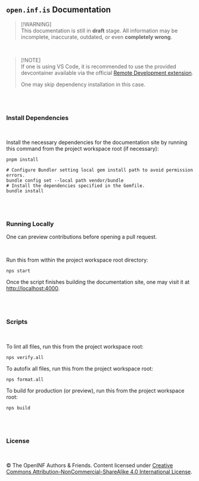 ## `open.inf.is` Documentation

> [!WARNING]\
> This documentation is still in **draft** stage. All information may be incomplete,
> inaccurate, outdated, or even **completely wrong**.

<br />

> [!NOTE]\
> If one is using VS Code, it is recommended to use the provided devcontainer available
> via the official [Remote Development extension][].
>
> One may skip dependency installation in this case.

<br /><br />

### Install Dependencies

<br />

Install the necessary dependencies for the documentation site by running this
command from the project workspace root (if necessary):

```console
pnpm install
```

```console
# Configure Bundler setting local gem install path to avoid permission errors.
bundle config set --local path vendor/bundle
# Install the dependencies specified in the Gemfile.
bundle install
```

<br /><br />

### Running Locally

One can preview contributions before opening a pull request.

<br />

Run this from within the project workspace root directory:

```console
nps start
```

Once the script finishes building the documentation site, one may visit it at
<http://localhost:4000>.

<br /><br />

### Scripts

<br />

To lint all files, run this from the project workspace root:

```console
nps verify.all
```

To autofix all files, run this from the project workspace root:

```console
nps format.all
```

To build for production (or preview), run this from the project workspace root:

```console
nps build
```

<br /><br />

### License

<br />

&copy; The OpenINF Authors &amp; Friends. Content licensed under [Creative
Commons Attribution-NonCommercial-ShareAlike 4.0 International License][].

<!-- LINK DEFINITION LABELS - START -->

[Creative Commons Attribution-NonCommercial-ShareAlike 4.0 International License]: https://creativecommons.org/licenses/by-nc-sa/4.0/
[Remote Development extension]: https://marketplace.visualstudio.com/items?itemName=ms-vscode-remote.vscode-remote-extensionpack

<!-- LINK DEFINITION LABELS - END -->
